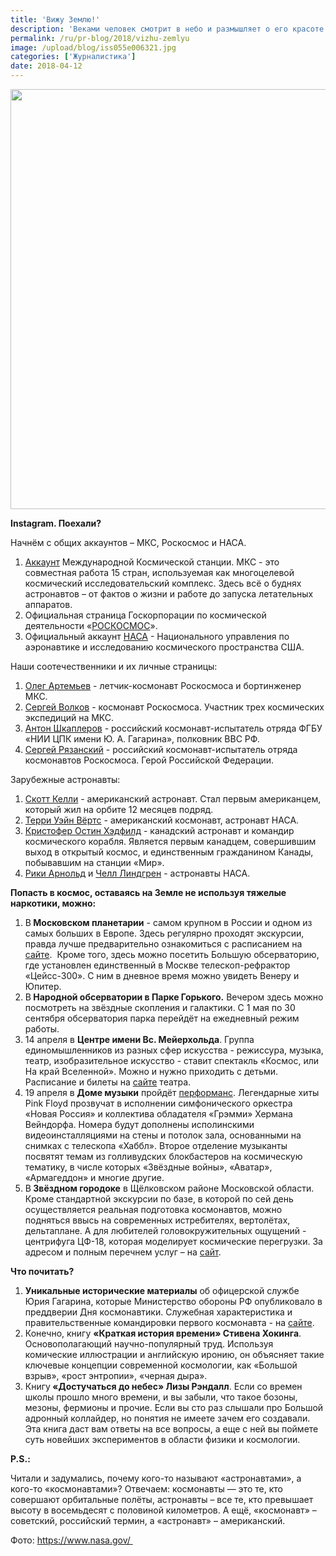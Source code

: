 ```yaml
---
title: 'Вижу Землю!'
description: 'Веками человек смотрит в небо и размышляет о его красоте и тайнах, которые до сих пор несет за собой необъятный космос. В День космонавтики сделали Instagram-подборку из 12 аккаунтов тех, у кого «земля в иллюминаторе видна». А ещё 5 мест, 2 книги и 1 сайт, с которыми можно стать немного ближе к холодной вселенной. Instagram. Поехали? Начнём с общих аккаунтов – МКС, Роскосмос и'
permalink: /ru/pr-blog/2018/vizhu-zemlyu
image: /upload/blog/iss055e006321.jpg
categories: ['Журналистика']
date: 2018-04-12
---
```

<img src="{{ site.assets }}/upload/blog/iss055e006321.jpg" width="1008" height="672" alt="">
<p><strong>Instagram. Поехали?</strong></p>
<p>Начнём с общих аккаунтов &ndash; МКС, Роскосмос и НАСА.</p>
<ol>
	<li><a href="https://www.instagram.com/iss">Аккаунт</a> Международной Космической станции. МКС - это совместная работа 15 стран, используемая как многоцелевой космический исследовательский комплекс. Здесь всё о буднях астронавтов &ndash; от фактов о жизни и работе до запуска летательных аппаратов.</li>
	<li>Официальная страница Госкорпорации по космической деятельности &laquo;<a href="https://www.instagram.com/roscosmosofficial/">РОСКОСМОС</a>&raquo;.</li>
	<li>Официальный аккаунт <a href="https://www.instagram.com/nasa/">НАСА</a> - Национального управления по аэронавтике и исследованию космического пространства США.</li>
</ol>
<p>Наши соотечественники и их личные страницы:</p>
<ol>
	<li><a href="https://www.instagram.com/olegmks">Олег Артемьев</a> - летчик-космонавт Роскосмоса и бортинженер МКС.</li>
	<li><a href="https://www.instagram.com/volkov_iss/">Сергей Волков</a> - космонавт Роскосмоса. Участник трех космических экспедиций на МКС.</li>
	<li><a href="https://www.instagram.com/anton_astrey/">Антон Шкаплеров</a> - российский космонавт-испытатель отряда ФГБУ &laquo;НИИ ЦПК имени Ю. А. Гагарина&raquo;, полковник ВВС РФ.</li>
	<li><a href="https://www.instagram.com/sergeyiss/">Сергей Рязанский</a> - российский космонавт-испытатель отряда космонавтов Роскосмоса. Герой Российской Федерации.</li>
</ol>
<p>Зарубежные астронавты:</p>
<ol>
	<li><a href="https://www.instagram.com/stationcdrkelly/">Скотт Келли</a> - американский астронавт. Стал первым американцем, который жил на орбите 12 месяцев подряд.</li>
	<li><a href="https://www.instagram.com/astro_terry/">Терри Уэйн Вёртс</a> - американский космонавт, астронавт НАСА.</li>
	<li><a href="https://www.instagram.com/colchrishadfield/">Кристофер Остин Хэдфилд</a> - канадский астронавт и командир космического корабля. Является первым канадцем, совершившим выход в открытый космос, и единственным гражданином Канады, побывавшим на станции &laquo;Мир&raquo;.</li>
	<li><a href="https://www.instagram.com/astro_ricky/">Рики Арнольд</a>&nbsp;и <a href="https://www.instagram.com/astro_kjell/">Челл Линдгрен</a>&nbsp;- астронавты НАСА.</li>
</ol>
<p><strong>Попасть в космос, оставаясь на Земле не используя тяжелые наркотики, можно: </strong></p>
<ol>
	<li>В<strong> Московском планетарии</strong> - самом крупном в России и одном из самых больших в Европе. Здесь регулярно проходят экскурсии, правда лучше предварительно ознакомиться с расписанием на <a href="http://www.planetarium-moscow.ru/billboard/today/">сайте</a>. &nbsp;Кроме того, здесь можно посетить Большую обсерваторию, где установлен единственный в Москве телескоп-рефрактор &laquo;Цейсс-300&raquo;. С ним в дневное время можно увидеть Венеру и Юпитер.</li>
	<li>В<strong> Народной обсерватории в Парке Горького.</strong> Вечером здесь можно посмотреть на звёздные скопления и галактики. С 1 мая по 30 сентября обсерватория парка перейдёт на ежедневный режим работы.</li>
	<li>14 апреля в <strong>Центре имени Вс. Мейерхольда</strong>. Группа единомышленников из разных сфер искусства - режиссура, музыка, театр, изобразительное искусство -&nbsp;ставит спектакль &laquo;Космос, или На край Вселенной&raquo;. Можно и нужно приходить с детьми. Расписание и билеты на <a href="http://meyerhold.ru/afisha/">сайте</a> театра.</li>
	<li>19 апреля в <strong>Доме музыки</strong> пройдёт <a href="https://www.mmdm.ru/ru/events/hity-pink-floyd-i-gollivud-gala-zvuki-kosmosa">перформанс</a>. Легендарные хиты Pink Floyd прозвучат в исполнении симфонического оркестра &laquo;Новая Россия&raquo; и коллектива обладателя &laquo;Грэмми&raquo; Хермана Вейндорфа. Номера будут дополнены исполинскими видеоинсталляциями на стены и потолок зала, основанными на снимках с телескопа &laquo;Хаббл&raquo;. Второе отделение музыканты посвятят темам из голливудских блокбастеров на космическую тематику, в числе которых &laquo;Звёздные войны&raquo;, &laquo;Аватар&raquo;, &laquo;Армагеддон&raquo; и многие другие.</li>
	<li>В<strong> Звёздном городоке</strong> в Щёлковском районе Московской области. Кроме стандартной экскурсии по базе, в которой по сей день осуществляется реальная подготовка космонавтов, можно подняться ввысь на современных истребителях, вертолётах, дельтаплане. А для любителей головокружительных ощущений - центрифуга ЦФ-18, которая моделирует космические перегрузки. За адресом и полным перечнем услуг &ndash; на <a href="http://zvezdniygorodok.ru/">сайт</a>.</li>
</ol>
<p><strong>Что почитать?</strong></p>
<ol>
	<li><strong>Уникальные исторические материалы</strong> об офицерской службе Юрия Гагарина, которые Министерство обороны РФ опубликовало в преддверии Дня космонавтики. Служебная характеристика и правительственные командировки первого космонавта - на <a href="http://gagarin2018.mil.ru/">сайте</a>.</li>
	<li>Конечно, книгу <strong>&laquo;Краткая история времени&raquo; Стивена Хокинга</strong>. Основополагающий научно-популярный труд. Используя комические иллюстрации и английскую иронию, он объясняет такие ключевые концепции современной космологии, как &laquo;Большой взрыв&raquo;, &laquo;рост энтропии&raquo;, &laquo;черная дыра&raquo;.</li>
	<li>Книгу<strong> &laquo;Достучаться до небес&raquo; Лизы Рэндалл</strong>. Если со времен школы прошло много времени, и вы забыли, что такое бозоны, мезоны, фермионы и прочие. Если вы сто раз слышали про Большой адронный коллайдер, но понятия не имеете зачем его создавали. Эта книга даст вам ответы на все вопросы, а&nbsp;еще с ней вы поймете суть новейших экспериментов в области физики и космологии.</li>
</ol>
<p><strong>P</strong><strong>.</strong><strong>S</strong><strong>.: </strong></p>
<p>Читали и задумались, почему кого-то называют &laquo;астронавтами&raquo;, а кого-то &laquo;космонавтами&raquo;? Отвечаем: космонавты &mdash; это те, кто совершают орбитальные полёты, астронавты &ndash; все те, кто превышает высоту в восемьдесят с половиной километров. А ещё, &laquo;космонавт&raquo; &ndash; советский, российский термин, а &laquo;астронавт&raquo; &ndash; американский.</p>
<p>Фото:&nbsp;<a href="https://www.nasa.gov/">https://www.nasa.gov/&nbsp;</a></p>
